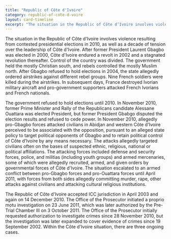 ```yaml
---
title: "Republic of Côte d'Ivoire"
category: republic-of-cote-d-voire
layout: card-timeline
excerpt: "The situation in the Republic of Côte d’Ivoire involves violence resulting from contested presidential elections in 2010, as well as a decade of tension over the leadership of Côte d’Ivoire."
---
```

The situation in the Republic of Côte d'Ivoire involves violence resulting from contested presidential elections in 2010, as well as a decade of tension over the leadership of Côte d'Ivoire. After former President Laurent Gbagbo was elected in 2000, Côte d'Ivoire endured a revolt in 2002 and a stagnated revolution thereafter. Control of the country was divided. The government held the mostly Christian south, and rebels controlled the mostly Muslim north. After Gbagbo refused to hold elections in 2004, the state allegedly ordered airstrikes against different rebel groups. Nine French soldiers were killed during the airstrikes.  In subsequent days, France destroyed Ivorian military aircraft and pro-government supporters attacked French Ivorians and French nationals.

The government refused to hold elections until 2010. In November 2010, former Prime Minister and Rally of the Republicans candidate Alessane Ouattara was elected President, but former President Gbabgo disputed the election results and refused to cede power. In November 2010, allegedly pro-Gbagbo forces attacked civilians in Abidjan and western Côte d'Ivoire perceived to be associated with the opposition, pursuant to an alleged state policy to target political opponents of Gbagbo and to retain political control of Côte d'Ivoire by any means necessary. The attacks allegedly targeted civilians often on the bases of suspected ethnic, religious, national or political affiliations. The attacking forces included defense and security forces, police, and militias (including youth groups) and armed mercenaries, some of which were allegedly recruited, armed, and given orders by governmental forces of Côte d'Ivoire. The situation escalated to an armed conflict between pro-Gbagbo forces and pro-Ouattara forces until April 2011, with forces from both sides allegedly committing murder, rape, other attacks against civilians and attacking cultural religious institutions.

The Republic of Côte d'Ivoire accepted ICC jurisdiction in April 2003 and again on 14 December 2010. The Office of the Prosecutor initiated a proprio motu investigation on 23 June 2011, which was later authorized by the Pre-Trial Chamber III on 3 October 2011. The Office of the Prosecutor initially requested authorization to investigate crimes since 28 November 2010, but the investigation was later expanded to cover evidence of crimes since 19 September 2002. Within the Côte d'Ivoire situation, there are three ongoing cases.
